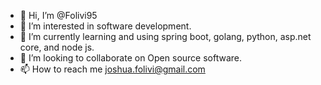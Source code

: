 - 👋 Hi, I’m @Folivi95
- 👀 I’m interested in software development.
- 🌱 I’m currently learning and using spring boot, golang, python, asp.net core, and node js.
- 💞️ I’m looking to collaborate on Open source software.
- 📫 How to reach me joshua.folivi@gmail.com

<!---
Folivi95/Folivi95 is a ✨ special ✨ repository because its `README.md` (this file) appears on your GitHub profile.
You can click the Preview link to take a look at your changes.
--->
